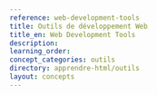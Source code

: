 ```yaml
---
reference: web-development-tools
title: Outils de développement Web
title_en: Web Development Tools
description:
learning_order:
concept_categories: outils
directory: apprendre-html/outils
layout: concepts
---
```

